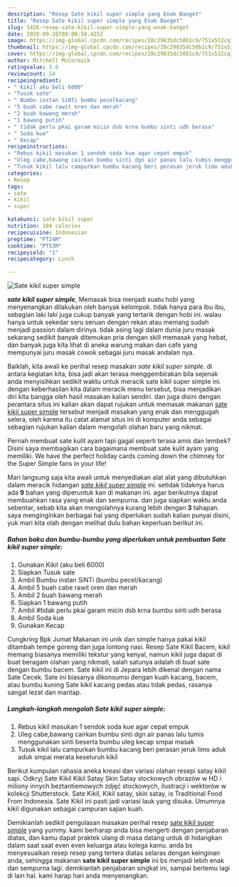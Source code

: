 ```yaml
---
description: "Resep Sate kikil super simple yang Enak Banget"
title: "Resep Sate kikil super simple yang Enak Banget"
slug: 1426-resep-sate-kikil-super-simple-yang-enak-banget
date: 2020-09-26T08:00:59.425Z
image: https://img-global.cpcdn.com/recipes/28c29835dc50b1c9/751x532cq70/sate-kikil-super-simple-foto-resep-utama.jpg
thumbnail: https://img-global.cpcdn.com/recipes/28c29835dc50b1c9/751x532cq70/sate-kikil-super-simple-foto-resep-utama.jpg
cover: https://img-global.cpcdn.com/recipes/28c29835dc50b1c9/751x532cq70/sate-kikil-super-simple-foto-resep-utama.jpg
author: Mitchell McCormick
ratingvalue: 3.6
reviewcount: 14
recipeingredient:
- " Kikil aku beli 6000"
- "Tusuk sate"
- " Bumbu instan SiNTi bumbu pecelkacang"
- "5 buah cabe rawit oren dan merah"
- "2 buah bawang merah"
- "1 bawang putih"
- " tidak perlu pkai garam micin dsb krna bumbu sinti udh berasa"
- " Soda kue"
- " Kecap"
recipeinstructions:
- "Rebus kikil masukan 1 sendok soda kue agar cepat empuk"
- "Uleg cabe,bawang cairkan bumbu sinti dgn air panas lalu tumis menggunakan sinti beserta bumbu uleg kecap smpai masak"
- "Tusuk kikil lalu campurkan bumbu kacang beri perasan jeruk limo aduk aduk smpai merata keseluruh kikil"
categories:
- Resep
tags:
- sate
- kikil
- super

katakunci: sate kikil super 
nutrition: 104 calories
recipecuisine: Indonesian
preptime: "PT24M"
cooktime: "PT53M"
recipeyield: "1"
recipecategory: Lunch

---
```



![Sate kikil super simple](https://img-global.cpcdn.com/recipes/28c29835dc50b1c9/751x532cq70/sate-kikil-super-simple-foto-resep-utama.jpg)

<b><i>sate kikil super simple</i></b>, Memasak bisa menjadi suatu hobi yang menyenangkan dilakukan oleh banyak kelompok. tidak hanya para ibu ibu, sebagian laki laki juga cukup banyak yang tertarik dengan hobi ini. walau hanya untuk sekedar seru seruan dengan rekan atau memang sudah menjadi passion dalam dirinya. tidak asing lagi dalam dunia juru masak sekarang sedikit banyak ditemukan pria dengan skill memasak yang hebat, dan banyak juga kita lihat di aneka warung makan dan cafe yang mempunyai juru masak cowok sebagai juru masak andalan nya.

Baiklah, kita awali ke perihal resep masakan <i>sate kikil super simple</i>. di antara kegiatan kita, bisa jadi akan terasa menggembirakan bila sejenak anda menyisihkan sedikit waktu untuk meracik sate kikil super simple ini. dengan keberhasilan kita dalam meracik menu tersebut, bisa menjadikan diri kita bangga oleh hasil masakan kalian sendiri. dan juga disini dengan perantara situs ini kalian akan dapat rujukan untuk memasak makanan <u>sate kikil super simple</u> tersebut menjadi masakan yang enak dan menggugah selera, oleh karena itu catat alamat situs ini di komputer anda sebagai sebagian rujukan kalian dalam mengolah olahan baru yang nikmat.

Pernah membuat sate kulit ayam tapi gagal seperti terasa amis dan lembek? Disini saya membagikan cara bagaimana membuat sate kulit ayam yang memiliki. We have the perfect holiday cards coming down the chimney for the Super Simple fans in your life!


Mari langsung saja kita awali untuk menyediakan alat alat yang dibutuhkan dalam meracik hidangan <u><i>sate kikil super simple</i></u> ini. setidak tidaknya harus ada <b>9</b> bahan yang diperuntuk kan di makanan ini. agar berikutnya dapat membuahkan rasa yang enak dan sempurna. dan juga siapkan waktu anda sebentar, sebab kita akan mengolahnya kurang lebih dengan <b>3</b> tahapan. saya menginginkan berbagai hal yang diperlukan sudah kalian punyai disini, yuk mari kita olah dengan melihat dulu bahan keperluan berikut ini.

<!--inarticleads1-->

##### Bahan baku dan bumbu-bumbu yang diperlukan untuk pembuatan Sate kikil super simple:

1. Gunakan  Kikil (aku beli 6000)
1. Siapkan Tusuk sate
1. Ambil  Bumbu instan SiNTi (bumbu pecel/kacang)
1. Ambil 5 buah cabe rawit oren dan merah
1. Ambil 2 buah bawang merah
1. Siapkan 1 bawang putih
1. Ambil  #tidak perlu pkai garam micin dsb krna bumbu sinti udh berasa
1. Ambil  Soda kue
1. Gunakan  Kecap


Cungkring Bpk Jumat Makanan ini unik dan simple hanya pakai kikil ditambah tempe goreng dan juga lontong nasi. Resep Sate Kikil Bacem, kikil memang biasanya memiliki tekstur yang kenyal, namun kikil juga dapat di buat beragam olahan yang nikmati, salah satunya adalah di buat sate dengan bumbu bacem. Sate kikil ini di Jepara lebih dikenal dengan nama Sate Cecek. Sate ini biasanya dikonsumsi dengan kuah kacang, bacem, atau bumbu kuning Sate kikil kacang pedas atau tidak pedas, rasanya sangat lezat dan mantap. 

<!--inarticleads2-->

##### Langkah-langkah mengolah Sate kikil super simple:

1. Rebus kikil masukan 1 sendok soda kue agar cepat empuk
1. Uleg cabe,bawang cairkan bumbu sinti dgn air panas lalu tumis menggunakan sinti beserta bumbu uleg kecap smpai masak
1. Tusuk kikil lalu campurkan bumbu kacang beri perasan jeruk limo aduk aduk smpai merata keseluruh kikil


Berikut kumpulan rahasia aneka kreasi dan variasi olahan resepi satay kikil sapi. Odkryj Sate Kikil Kikil Satay Skin Satay stockowych obrazów w HD i miliony innych beztantiemowych zdjęć stockowych, ilustracji i wektorów w kolekcji Shutterstock. Sate Kikil, Kikil satay, skin satay, is Traditional Food From Indonesia. Sate Kikil ini pasti jadi variasi lauk yang disuka. Umumnya kikil digunakan sebagai campuran sajian kuah. 

Demikianlah sedikit pengulasan masakan perihal resep <u>sate kikil super simple</u> yang yummy. kami berharap anda bisa mengerti dengan penjabaran diatas, dan kamu dapat praktek ulang di masa datang untuk di hidangkan dalam saat saat even even keluarga atau kolega kamu. anda bs menyesuaikan resep resep yang tertera diatas selaras dengan keinginan anda, sehingga makanan <b>sate kikil super simple</b> ini bs menjadi lebih enak dan sempurna lagi. demikianlah penjabaran singkat ini, sampai bertemu lagi di lain hal. kami harap hari anda menyenangkan.

